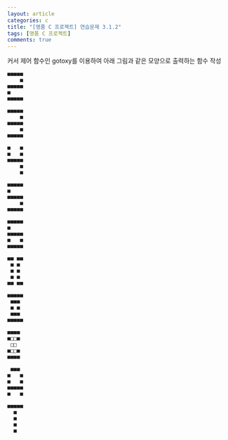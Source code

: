 ```yaml
---
layout: article
categories: c
title: "[명품 C 프로젝트] 연습문제 3.1.2"
tags: [명품 C 프로젝트]
comments: true
---
```


커서 제어 함수인 gotoxy를 이용하여 아래 그림과 같은 모양으로 출력하는 함수 작성

```
■■■■■
    ■
■■■■■
■
■■■■■

■■■■■
    ■
■■■■■
    ■
■■■■■

■   ■
■   ■
■■■■■
    ■
    ■

■■■■■
■
■■■■■
    ■
■■■■■

■■■■■
■
■■■■■
■   ■
■■■■■

■■ ■■
 ■ ■
 ■ ■
 ■ ■
■■ ■■

■■■■■
 ■■■
 ■ ■
 ■■■
■■■■■

■■■■
■□□■
 □□
■□□■
■■■■

 ■■■
■   ■
■   ■
■■■■■
■   ■

■■■■■
  ■
  ■
  ■
  ■
```

<script src="https://gist.github.com/junbly/a4de786754f49653aa867074eb71e270.js"></script>
